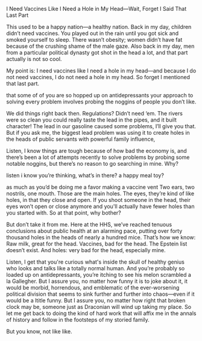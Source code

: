 I Need Vaccines Like I Need a Hole in My Head—Wait, Forget I Said That Last Part

This used to be a happy nation—a healthy nation. Back in my day, children didn’t need vaccines. You played out in the rain until you got sick and smoked yourself to sleep. There wasn’t obesity; women didn’t have fat because of the crushing shame of the male gaze. Also back in my day, men from a particular political dynasty got shot in the head a lot, and that part actually is not so cool.

My point is: I need vaccines like I need a hole in my head—and because I do not need vaccines, I do not need a hole in my head. So forget I mentioned that last part.




that some of of you are so hopped up on antidepressants your approach to solving every problem involves probing the noggins of people you don’t like.  

We did things right back then. Regulations? Didn’t need ‘em. The rivers were so clean you could really taste the lead in the pipes, and it built character! The lead in our gasoline caused some problems, I’ll give you that. But if you ask me, the biggest lead problem was using it to create holes in the heads of public servants with powerful family influence, 

Listen, I know things are tough because of how bad the economy is, and there’s been a lot of attempts recently to solve problems by probing some notable noggins, but there’s no reason to go searching in mine. Why?

listen i know you’re thinking, what’s in there? a happy meal toy? 

as much as you’d be doing me a favor making a vaccine vent 
Two ears, two nostrils, one mouth. Those are the main holes. The eyes, they’re kind of like holes, in that they close and open. If you shoot someone in the head, their eyes won’t open or close anymore and you'll actually have fewer holes than you started with. So at that point, why bother?

But don’t take it from me. Here at the HHS, we’ve reached tenuous conclusions about public health at an alarming pace, putting over forty thousand holes in the heads of nearly a hundred mice. That’s how we know: Raw milk, great for the head. Vaccines, bad for the head. The Epstein list doesn’t exist. And holes: very bad for the head, especially mine.

Listen, I get that you're curious what's inside the skull of healthy genius who looks and talks like a totally normal human. And you’re probably so loaded up on antidepressants, you’re itching to see his melon scrambled a la Gallegher. But I assure you, no matter how funny it is to joke about it, it would be morbid, horrendous, and emblematic of the ever-worsening political division that seems to sink further and further into chaos—even if it would be a ltitle funny. But I assure you, no matter how right that broken clock may be,  someone just as Draconian will wind up taking my place. So let me get back to doing the kind of hard work that will affix me in the annals of history and follow in the footsteps of my storied family.

But you know, not like like.

